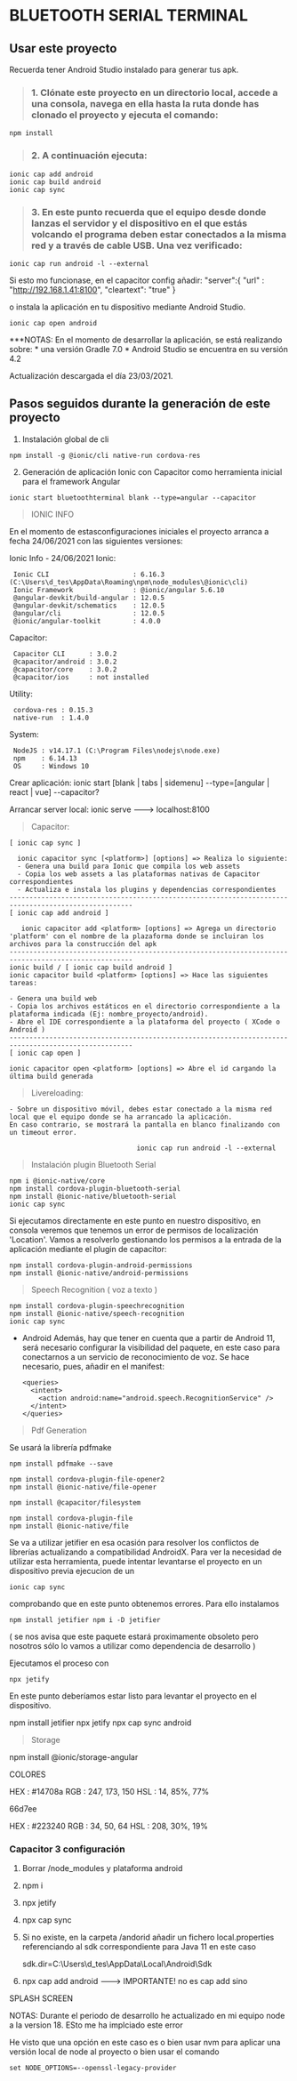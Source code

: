 # BLUETOOTH SERIAL TERMINAL

## Usar este proyecto

Recuerda tener Android Studio instalado para generar tus apk.

> ### 1. Clónate este proyecto en un directorio local, accede a una consola, navega en ella hasta la ruta donde has clonado el proyecto y ejecuta el comando:
    npm install

> ### 2. A continuación ejecuta:

    ionic cap add android
    ionic cap build android
    ionic cap sync

> ### 3. En este punto recuerda que el equipo desde donde lanzas el servidor y el dispositivo en el que estás volcando el programa deben estar conectados a la misma red y a través de cable USB. Una vez verificado:

    ionic cap run android -l --external 

  Si esto mo funcionase, en el capacitor config añadir:
    "server":{
      "url" : "http://192.168.1.41:8100",
      "cleartext": "true"
    }


o instala la aplicación en tu dispositivo mediante Android Studio.

    ionic cap open android

***NOTAS:
  En el momento de desarrollar la aplicación, se está realizando sobre:
    * una versión Gradle 7.0 
    * Android Studio se encuentra en su versión 4.2 

  Actualización descargada el día 23/03/2021.



## Pasos seguidos durante la generación de este proyecto

  1. Instalación global de cli

    npm install -g @ionic/cli native-run cordova-res

  2. Generación de aplicación Ionic con Capacitor como herramienta inicial para el framework Angular

    ionic start bluetoothterminal blank --type=angular --capacitor


> IONIC INFO

  En el momento de estasconfiguraciones iniciales el proyecto arranca a fecha 24/06/2021 con las siguientes versiones:

  Ionic Info - 24/06/2021 
  Ionic:

     Ionic CLI                     : 6.16.3 (C:\Users\d_tes\AppData\Roaming\npm\node_modules\@ionic\cli)
     Ionic Framework               : @ionic/angular 5.6.10
     @angular-devkit/build-angular : 12.0.5
     @angular-devkit/schematics    : 12.0.5
     @angular/cli                  : 12.0.5
     @ionic/angular-toolkit        : 4.0.0

  Capacitor:

     Capacitor CLI      : 3.0.2
     @capacitor/android : 3.0.2
     @capacitor/core    : 3.0.2
     @capacitor/ios     : not installed

  Utility:

     cordova-res : 0.15.3
     native-run  : 1.4.0

  System:

     NodeJS : v14.17.1 (C:\Program Files\nodejs\node.exe)
     npm    : 6.14.13
     OS     : Windows 10

  Crear aplicación: ionic start [blank | tabs | sidemenu] --type=[angular | react | vue] --capacitor?

  Arrancar server local: ionic serve ---> localhost:8100


> Capacitor:

    [ ionic cap sync ] 
    
      ionic capacitor sync [<platform>] [options] => Realiza lo siguiente:
      - Genera una build para Ionic que compila los web assets
      - Copia los web assets a las plataformas nativas de Capacitor correspondientes
      - Actualiza e instala los plugins y dependencias correspondientes
    -----------------------------------------------------------------------------------------------------
    [ ionic cap add android ]
    
       ionic capacitor add <platform> [options] => Agrega un directorio 'platform' con el nombre de la plazaforma donde se incluiran los archivos para la construcción del apk
    -----------------------------------------------------------------------------------------------------
    ionic build / [ ionic cap build android ]
    ionic capacitor build <platform> [options] => Hace las siguientes tareas:

    - Genera una build web
    - Copia los archivos estáticos en el directorio correspondiente a la plataforma indicada (Ej: nombre_proyecto/android).
    - Abre el IDE correspondiente a la plataforma del proyecto ( XCode o Android )
    -----------------------------------------------------------------------------------------------------
    [ ionic cap open ]
   
    ionic capacitor open <platform> [options] => Abre el id cargando la última build generada


> Livereloading:

    - Sobre un dispositivo móvil, debes estar conectado a la misma red local que el equipo donde se ha arrancado la aplicación.
    En caso contrario, se mostrará la pantalla en blanco finalizando con un timeout error.

                                    ionic cap run android -l --external



> Instalación plugin Bluetooth Serial 

    npm i @ionic-native/core
    npm install cordova-plugin-bluetooth-serial
    npm install @ionic-native/bluetooth-serial
    ionic cap sync

   Si ejecutamos directamente en este punto en nuestro dispositivo,
   en consola veremos que tenemos un error de permisos de localización 'Location'.
   Vamos a resolverlo gestionando los permisos a la entrada de la aplicación mediante
   el plugin de capacitor: 

    npm install cordova-plugin-android-permissions
    npm install @ionic-native/android-permissions 


> Speech Recognition ( voz a texto )

    npm install cordova-plugin-speechrecognition
    npm install @ionic-native/speech-recognition
    ionic cap sync

* Android
  Además, hay que tener en cuenta que a partir de Android 11, será necesario configurar la visibilidad del paquete, en este caso para conectarnos a un servicio de 
  reconocimiento de voz. Se hace necesario, pues, añadir en el manifest:

      <queries>
        <intent>
          <action android:name="android.speech.RecognitionService" />
        </intent>
      </queries>

> Pdf Generation

  Se usará la librería pdfmake

    npm install pdfmake --save  

    npm install cordova-plugin-file-opener2
    npm install @ionic-native/file-opener

    npm install @capacitor/filesystem

    npm install cordova-plugin-file
    npm install @ionic-native/file
  
  Se va a utilizar jetifier en esa ocasión para resolver los conflictos de librerías actualizando a compatibilidad AndroidX. Para ver la necesidad de utilizar esta herramienta, puede intentar levantarse el proyecto en un dispositivo 
  previa ejecucion de un 
    
    ionic cap sync

  comprobando que en este punto obtenemos errores. Para ello instalamos

    npm install jetifier npm i -D jetifier 

( se nos avisa que este paquete estará proximamente obsoleto pero nosotros sólo lo vamos a utilizar como dependencia de desarrollo )

Ejecutamos el proceso con 

    npx jetify

En este punto deberíamos estar listo para levantar el proyecto en el dispositivo. 

npm install jetifier
npx jetify
npx cap sync android

> Storage

npm install @ionic/storage-angular





COLORES

HEX : #14708a
RGB : 247, 173, 150
HSL  : 14, 85%, 77%


66d7ee



HEX : #223240
RGB : 34, 50, 64
HSL  : 208, 30%, 19%



### Capacitor 3 configuración

1. Borrar /node_modules y plataforma android
2. npm i
3. npx jetify
4. npx cap sync
5. Si no existe, en la carpeta /andorid añadir un fichero local.properties referenciando al sdk correspondiente para Java 11 en este caso

    sdk.dir=C:\\Users\\d_tes\\AppData\\Local\\Android\\Sdk

6. npx cap add android ---> IMPORTANTE! no es <ionic> cap add sino <npx>


SPLASH SCREEN



NOTAS: Durante el periodo de desarrollo he actualizado en mi equipo node a la version 18. ESto me ha implciado este error 

He visto que una opción en este caso es o bien usar nvm para aplicar una versión local de node al proyecto o bien usar el comando

    set NODE_OPTIONS=--openssl-legacy-provider
